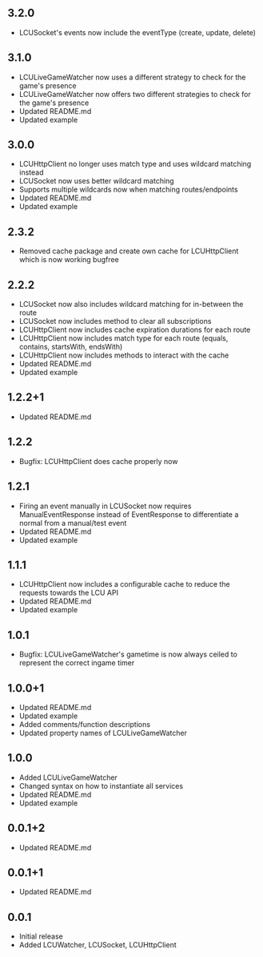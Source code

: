 ## 3.2.0

* LCUSocket's events now include the eventType (create, update, delete)

## 3.1.0

* LCULiveGameWatcher now uses a different strategy to check for the game's presence
* LCULiveGameWatcher now offers two different strategies to check for the game's presence
* Updated README.md
* Updated example

## 3.0.0

* LCUHttpClient no longer uses match type and uses wildcard matching instead
* LCUSocket now uses better wildcard matching
* Supports multiple wildcards now when matching routes/endpoints
* Updated README.md
* Updated example

## 2.3.2

* Removed cache package and create own cache for LCUHttpClient which is now working bugfree

## 2.2.2

* LCUSocket now also includes wildcard matching for in-between the route
* LCUSocket now includes method to clear all subscriptions
* LCUHttpClient now includes cache expiration durations for each route
* LCUHttpClient now includes match type for each route (equals, contains, startsWith, endsWith)
* LCUHttpClient now includes methods to interact with the cache
* Updated README.md
* Updated example

## 1.2.2+1

* Updated README.md

## 1.2.2

* Bugfix: LCUHttpClient does cache properly now

## 1.2.1

* Firing an event manually in LCUSocket now requires ManualEventResponse instead of EventResponse to differentiate a normal from a manual/test event
* Updated README.md
* Updated example

## 1.1.1

* LCUHttpClient now includes a configurable cache to reduce the requests towards the LCU API
* Updated README.md
* Updated example

## 1.0.1

* Bugfix: LCULiveGameWatcher's gametime is now always ceiled to represent the correct ingame timer

## 1.0.0+1

* Updated README.md
* Updated example
* Added comments/function descriptions
* Updated property names of LCULiveGameWatcher

## 1.0.0

* Added LCULiveGameWatcher
* Changed syntax on how to instantiate all services
* Updated README.md
* Updated example

## 0.0.1+2

* Updated README.md

## 0.0.1+1

* Updated README.md

## 0.0.1

* Initial release
* Added LCUWatcher, LCUSocket, LCUHttpClient